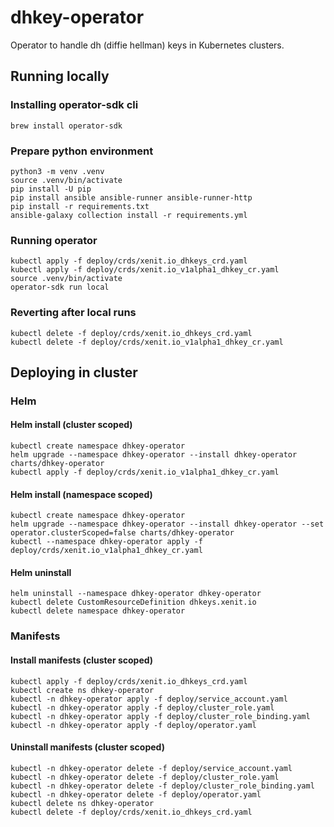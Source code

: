 # dhkey-operator 

Operator to handle dh (diffie hellman) keys in Kubernetes clusters.

## Running locally

### Installing operator-sdk cli

```shell
brew install operator-sdk
```

### Prepare python environment

```shell
python3 -m venv .venv
source .venv/bin/activate 
pip install -U pip
pip install ansible ansible-runner ansible-runner-http
pip install -r requirements.txt
ansible-galaxy collection install -r requirements.yml
```

### Running operator

```shell
kubectl apply -f deploy/crds/xenit.io_dhkeys_crd.yaml
kubectl apply -f deploy/crds/xenit.io_v1alpha1_dhkey_cr.yaml
source .venv/bin/activate
operator-sdk run local
```

### Reverting after local runs

```shell
kubectl delete -f deploy/crds/xenit.io_dhkeys_crd.yaml
kubectl delete -f deploy/crds/xenit.io_v1alpha1_dhkey_cr.yaml
```

## Deploying in cluster

### Helm

#### Helm install (cluster scoped)

```
kubectl create namespace dhkey-operator
helm upgrade --namespace dhkey-operator --install dhkey-operator charts/dhkey-operator
kubectl apply -f deploy/crds/xenit.io_v1alpha1_dhkey_cr.yaml
```

#### Helm install (namespace scoped)

```
kubectl create namespace dhkey-operator
helm upgrade --namespace dhkey-operator --install dhkey-operator --set operator.clusterScoped=false charts/dhkey-operator
kubectl --namespace dhkey-operator apply -f deploy/crds/xenit.io_v1alpha1_dhkey_cr.yaml
```

#### Helm uninstall

```
helm uninstall --namespace dhkey-operator dhkey-operator
kubectl delete CustomResourceDefinition dhkeys.xenit.io
kubectl delete namespace dhkey-operator
```

### Manifests

#### Install manifests (cluster scoped)

```shell
kubectl apply -f deploy/crds/xenit.io_dhkeys_crd.yaml
kubectl create ns dhkey-operator
kubectl -n dhkey-operator apply -f deploy/service_account.yaml
kubectl -n dhkey-operator apply -f deploy/cluster_role.yaml
kubectl -n dhkey-operator apply -f deploy/cluster_role_binding.yaml
kubectl -n dhkey-operator apply -f deploy/operator.yaml
```

#### Uninstall manifests (cluster scoped)

```shell
kubectl -n dhkey-operator delete -f deploy/service_account.yaml
kubectl -n dhkey-operator delete -f deploy/cluster_role.yaml
kubectl -n dhkey-operator delete -f deploy/cluster_role_binding.yaml
kubectl -n dhkey-operator delete -f deploy/operator.yaml
kubectl delete ns dhkey-operator
kubectl delete -f deploy/crds/xenit.io_dhkeys_crd.yaml
```